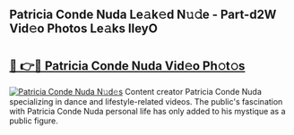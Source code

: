 ## Patricia Conde Nuda Le𝚊k𝚎d N𝚞𝚍e - Part-d2W Vid𝚎o Photos Le𝚊ks lleyO

# <h2><a href="http://fbfergc.evod.top/?m=Patricia+Conde+Nuda">🔗 👉🔴 Patricia Conde Nuda Vid𝚎o Ph𝚘t𝚘s</a></h2>

[![Patricia Conde Nuda N𝚞d𝚎s](https://i.imgur.com/8V9OHl7.gif)](http://fbfergc.evod.top/?m=Patricia+Conde+Nuda)
Content creator Patricia Conde Nuda specializing in dance and lifestyle-related videos. The public's fascination with Patricia Conde Nuda personal life has only added to his mystique as a public figure. 
